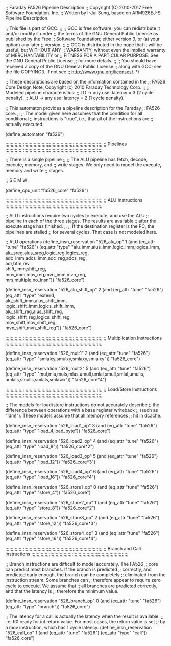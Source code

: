 ;; Faraday FA526 Pipeline Description
;; Copyright (C) 2010-2017 Free Software Foundation, Inc.
;; Written by I-Jui Sung, based on ARM926EJ-S Pipeline Description.

;; This file is part of GCC.
;;
;; GCC is free software; you can redistribute it and/or modify it under
;; the terms of the GNU General Public License as published by the Free
;; Software Foundation; either version 3, or (at your option) any later
;; version.
;;
;; GCC is distributed in the hope that it will be useful, but WITHOUT ANY
;; WARRANTY; without even the implied warranty of MERCHANTABILITY or
;; FITNESS FOR A PARTICULAR PURPOSE.  See the GNU General Public License
;; for more details.
;;
;; You should have received a copy of the GNU General Public License
;; along with GCC; see the file COPYING3.  If not see
;; <http://www.gnu.org/licenses/>.  */

;; These descriptions are based on the information contained in the
;; FA526 Core Design Note, Copyright (c) 2010 Faraday Technology Corp.
;;
;; Modeled pipeline characteristics:
;; LD -> any use: latency = 3 (2 cycle penalty).
;; ALU -> any use: latency = 2 (1 cycle penalty).

;; This automaton provides a pipeline description for the Faraday
;; FA526 core.
;;
;; The model given here assumes that the condition for all conditional
;; instructions is "true", i.e., that all of the instructions are
;; actually executed.

(define_automaton "fa526")

;;;;;;;;;;;;;;;;;;;;;;;;;;;;;;;;;;;;;;;;;;;;;;;;;;;;;;;;;;;;;;;;;;;;;;;;
;; Pipelines
;;;;;;;;;;;;;;;;;;;;;;;;;;;;;;;;;;;;;;;;;;;;;;;;;;;;;;;;;;;;;;;;;;;;;;;;

;; There is a single pipeline
;;
;;   The ALU pipeline has fetch, decode, execute, memory, and
;;   write stages.  We only need to model the execute, memory and write
;;   stages.

;;      S      E      M      W

(define_cpu_unit "fa526_core" "fa526")

;;;;;;;;;;;;;;;;;;;;;;;;;;;;;;;;;;;;;;;;;;;;;;;;;;;;;;;;;;;;;;;;;;;;;;;;
;; ALU Instructions
;;;;;;;;;;;;;;;;;;;;;;;;;;;;;;;;;;;;;;;;;;;;;;;;;;;;;;;;;;;;;;;;;;;;;;;;

;; ALU instructions require two cycles to execute, and use the ALU
;; pipeline in each of the three stages.  The results are available
;; after the execute stage has finished.
;;
;; If the destination register is the PC, the pipelines are stalled
;; for several cycles.  That case is not modeled here.

;; ALU operations
(define_insn_reservation "526_alu_op" 1
 (and (eq_attr "tune" "fa526")
      (eq_attr "type" "alu_imm,alus_imm,logic_imm,logics_imm,\
                       alu_sreg,alus_sreg,logic_reg,logics_reg,\
                       adc_imm,adcs_imm,adc_reg,adcs_reg,\
                       adr,bfm,rev,\
                       shift_imm,shift_reg,\
                       mov_imm,mov_reg,mvn_imm,mvn_reg,\
                       mrs,multiple,no_insn"))
 "fa526_core")

(define_insn_reservation "526_alu_shift_op" 2
 (and (eq_attr "tune" "fa526")
      (eq_attr "type" "extend,\
                       alu_shift_imm,alus_shift_imm,\
                       logic_shift_imm,logics_shift_imm,\
                       alu_shift_reg,alus_shift_reg,\
                       logic_shift_reg,logics_shift_reg,\
                       mov_shift,mov_shift_reg,\
                       mvn_shift,mvn_shift_reg"))
 "fa526_core")

;;;;;;;;;;;;;;;;;;;;;;;;;;;;;;;;;;;;;;;;;;;;;;;;;;;;;;;;;;;;;;;;;;;;;;;;
;; Multiplication Instructions
;;;;;;;;;;;;;;;;;;;;;;;;;;;;;;;;;;;;;;;;;;;;;;;;;;;;;;;;;;;;;;;;;;;;;;;;

(define_insn_reservation "526_mult1" 2
 (and (eq_attr "tune" "fa526")
      (eq_attr "type" "smlalxy,smulxy,smlaxy,smlalxy"))
 "fa526_core")

(define_insn_reservation "526_mult2" 5
 (and (eq_attr "tune" "fa526")
      (eq_attr "type" "mul,mla,muls,mlas,umull,umlal,smull,smlal,umulls,\
                       umlals,smulls,smlals,smlawx"))
 "fa526_core*4")

;;;;;;;;;;;;;;;;;;;;;;;;;;;;;;;;;;;;;;;;;;;;;;;;;;;;;;;;;;;;;;;;;;;;;;;;
;; Load/Store Instructions
;;;;;;;;;;;;;;;;;;;;;;;;;;;;;;;;;;;;;;;;;;;;;;;;;;;;;;;;;;;;;;;;;;;;;;;;

;; The models for load/store instructions do not accurately describe
;; the difference between operations with a base register writeback
;; (such as "ldm!").  These models assume that all memory references
;; hit in dcache.

(define_insn_reservation "526_load1_op" 3
 (and (eq_attr "tune" "fa526")
      (eq_attr "type" "load_4,load_byte"))
 "fa526_core")

(define_insn_reservation "526_load2_op" 4
 (and (eq_attr "tune" "fa526")
      (eq_attr "type" "load_8"))
 "fa526_core*2")

(define_insn_reservation "526_load3_op" 5
 (and (eq_attr "tune" "fa526")
      (eq_attr "type" "load_12"))
 "fa526_core*3")

(define_insn_reservation "526_load4_op" 6
 (and (eq_attr "tune" "fa526")
      (eq_attr "type" "load_16"))
 "fa526_core*4")

(define_insn_reservation "526_store1_op" 0
 (and (eq_attr "tune" "fa526")
      (eq_attr "type" "store_4"))
 "fa526_core")

(define_insn_reservation "526_store2_op" 1
 (and (eq_attr "tune" "fa526")
      (eq_attr "type" "store_8"))
 "fa526_core*2")

(define_insn_reservation "526_store3_op" 2
 (and (eq_attr "tune" "fa526")
      (eq_attr "type" "store_12"))
 "fa526_core*3")

(define_insn_reservation "526_store4_op" 3
 (and (eq_attr "tune" "fa526")
      (eq_attr "type" "store_16"))
 "fa526_core*4")

;;;;;;;;;;;;;;;;;;;;;;;;;;;;;;;;;;;;;;;;;;;;;;;;;;;;;;;;;;;;;;;;;;;;;;;;
;; Branch and Call Instructions
;;;;;;;;;;;;;;;;;;;;;;;;;;;;;;;;;;;;;;;;;;;;;;;;;;;;;;;;;;;;;;;;;;;;;;;;

;; Branch instructions are difficult to model accurately.  The FA526
;; core can predict most branches.  If the branch is predicted
;; correctly, and predicted early enough, the branch can be completely
;; eliminated from the instruction stream.  Some branches can
;; therefore appear to require zero cycle to execute.  We assume that
;; all branches are predicted correctly, and that the latency is
;; therefore the minimum value.

(define_insn_reservation "526_branch_op" 0
 (and (eq_attr "tune" "fa526")
      (eq_attr "type" "branch"))
 "fa526_core")

;; The latency for a call is actually the latency when the result is available.
;; i.e. R0 ready for int return value.  For most cases, the return value is set
;; by a mov instruction, which has 1 cycle latency.
(define_insn_reservation "526_call_op" 1
 (and (eq_attr "tune" "fa526")
      (eq_attr "type" "call"))
 "fa526_core")

